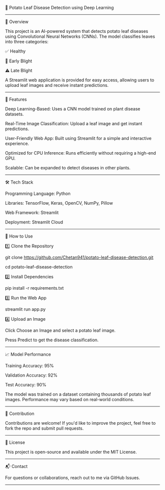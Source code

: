 🌱 Potato Leaf Disease Detection using Deep Learning
________________________________________________________

📌 Overview

This project is an AI-powered system that detects potato leaf diseases using Convolutional Neural Networks (CNNs). The model classifies leaves into three categories:

✅ Healthy

🛑 Early Blight

⚠️ Late Blight

A Streamlit web application is provided for easy access, allowing users to upload leaf images and receive instant predictions.
________________________________________________________
🚀 Features

Deep Learning-Based: Uses a CNN model trained on plant disease datasets.

Real-Time Image Classification: Upload a leaf image and get instant predictions.

User-Friendly Web App: Built using Streamlit for a simple and interactive experience.

Optimized for CPU Inference: Runs efficiently without requiring a high-end GPU.

Scalable: Can be expanded to detect diseases in other plants.
________________________________________________________
🛠️ Tech Stack

Programming Language: Python

Libraries: TensorFlow, Keras, OpenCV, NumPy, Pillow

Web Framework: Streamlit

Deployment: Streamlit Cloud
________________________________________________________
🎯 How to Use

1️⃣ Clone the Repository

git clone https://github.com/Chetan941/potato-leaf-disease-detection.git

cd potato-leaf-disease-detection

2️⃣ Install Dependencies

pip install -r requirements.txt

3️⃣ Run the Web App

streamlit run app.py

4️⃣ Upload an Image

Click Choose an Image and select a potato leaf image.

Press Predict to get the disease classification.
________________________________________________________
📈 Model Performance

Training Accuracy: 95%

Validation Accuracy: 92%

Test Accuracy: 90%

The model was trained on a dataset containing thousands of potato leaf images. Performance may vary based on real-world conditions.
________________________________________________________
🤝 Contribution

Contributions are welcome! If you'd like to improve the project, feel free to fork the repo and submit pull requests.
________________________________________________________
📄 License

This project is open-source and available under the MIT License.
________________________________________________________
📬 Contact

For questions or collaborations, reach out to me via GitHub Issues.
________________________________________________________
